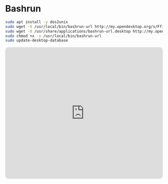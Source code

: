 # Bashrun
```bash
sudo apt install -y dos2unix
sudo wget -O /usr/local/bin/bashrun-url http://my.opendesktop.org/s/Ffio6MqjjRWqajN/download #update-link
sudo wget -O /usr/share/applications/bashrun-url.desktop http://my.opendesktop.org/s/9LpPoETimDd2pNm/download #update-link
sudo chmod +x -v /usr/local/bin/bashrun-url
sudo update-desktop-database
```
<iframe
    width="100%"
    height="422"
    src="https://www.youtube.com/embed/sBb5fApaeuo"
    frameborder="0"
    allow="accelerometer; autoplay; encrypted-media; gyroscope; picture-in-picture"
    allowfullscreen
    style="border-radius: 10px;"
></iframe>